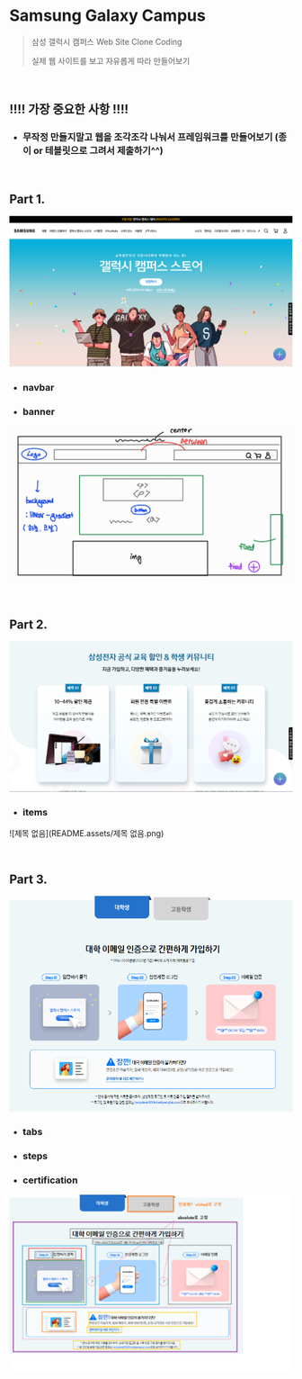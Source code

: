 # Samsung Galaxy Campus

>삼성 갤럭시 캠퍼스 Web Site Clone Coding
>
>실제 웹 사이트를 보고 자유롭게 따라 만들어보기

<br/>

## !!!! 가장 중요한 사항 !!!!

- ### 무작정 만들지말고 웹을 조각조각 나눠서 프레임워크를 만들어보기 (종이 or 테블릿으로 그려서 제출하기^^)

<br/>

## Part 1.

![image-20220907011835473](README.assets/image-20220907011835473.png)

- ### navbar

- ### banner

![](README.assets/KakaoTalk_20220907_174527958.jpg)

<br/>

## Part 2.

![image-20220907011931415](README.assets/image-20220907011931415.png)

- ### items

![제목 없음](README.assets/제목 없음.png)

<br/>

## Part 3.

![image-20220907012205069](README.assets/image-20220907012205069.png)

- ### tabs

- ### steps

- ### certification

![3](README.assets/3.png)